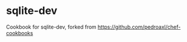 sqlite-dev
==========

Cookbook for sqlite-dev, forked from https://github.com/pedroaxl/chef-cookbooks


